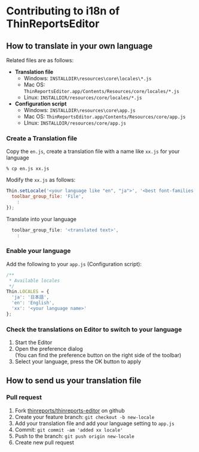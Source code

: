 # Contributing to i18n of ThinReportsEditor

## How to translate in your own language

Related files are as follows:

* **Translation file**
  * Windows: `INSTALLDIR\resources\core\locales\*.js`
  * Mac OS: `ThinReportsEditor.app/Contents/Resources/core/locales/*.js`
  * Linux: `INSTALLDIR/resources/core/locales/*.js`
* **Configuration script**
  * Windows: `INSTALLDIR\resources\core\app.js`
  * Mac OS: `ThinReportsEditor.app/Contents/Resources/core/app.js`
  * LInux: `INSTALLDIR/resources/core/app.js`

### Create a Translation file

Copy the `en.js`, create a translation file with a name like `xx.js` for your language

    % cp en.js xx.js

Modify the `xx.js` as follows:

```javascript
Thin.setLocale('<your language like "en", "ja">', '<best font-families in your language>') {
  toolbar_group_file: 'File',
    :
});
```

Translate into your language

```javascript
  toolbar_group_file: '<translated text>',
    :
```

### Enable your language

Add the following to your `app.js` (Configuration script):

```javascript
/**
 * Available locales
 */
Thin.LOCALES = {
  'ja': '日本語',
  'en': 'English',
  'xx': '<your language name>'
};
```

### Check the translations on Editor to switch to your language

1. Start the Editor
2. Open the preference dialog  
(You can find the preference button on the right side of the toolbar)
3. Select your language, press the OK button to apply

## How to send us your translation file

### Pull request

1. Fork [thinreports/thinreports-editor](https://github.com/thinreports/thinreports-editor) on github
2. Create your feature branch: `git checkout -b new-locale`
3. Add your translation file and add your language setting to `app.js`
4. Commit: `git commit -am 'added xx locale'`
5. Push to the branch: `git push origin new-locale`
6. Create new pull request
